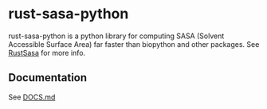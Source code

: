 # rust-sasa-python

rust-sasa-python is a python library for computing SASA (Solvent Accessible Surface Area) far faster than biopython and other packages.
See [RustSasa](https://github.com/maxall41/RustSASA) for more info.

## Documentation
See [DOCS.md](https://github.com/maxall41/rust-sasa-python/blob/main/DOCS.md)
